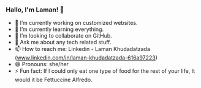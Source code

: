 ### Hallo, I'm Laman! 👋


- 🔭 I’m currently working on customized websites.
- 🌱 I’m currently learning everything.
- 👯 I’m looking to collaborate on GitHub.
- 💬 Ask me about any tech related stuff.
- 📫 How to reach me: Linkedin - Laman Khudadatzada (www.linkedin.com/in/laman-khudadatzada-616a97223) 
- 😄 Pronouns: she/her
- ⚡ Fun fact: If I could only eat one type of food for the rest of your life, It would it be Fettuccine Alfredo.
